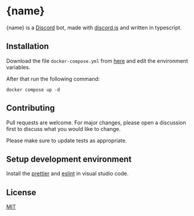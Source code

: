 # {name}

{name} is a [Discord](https://discord.com/) bot, made with [discord.js](https://discord.js.org/) and written in typescript.

## Installation

Download the file `docker-compose.yml` from [here](https://github.com/Robin-Sch/discord-template/blob/main/docker-compose.yml) and edit the environment variables.

After that run the following command:
```
docker compose up -d
```

## Contributing
Pull requests are welcome. For major changes, please open a discussion first to discuss what you would like to change.

Please make sure to update tests as appropriate.

## Setup development environment
Install the [prettier](https://marketplace.visualstudio.com/items?itemName=esbenp.prettier-vscode) and [eslint](https://marketplace.visualstudio.com/items?itemName=dbaeumer.vscode-eslint) in visual studio code.

## License
[MIT](https://choosealicense.com/licenses/mit/)